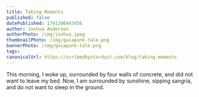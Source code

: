 ```yaml
---
title: Taking Moments
published: false
datePublished: 1701200443456
author: Joshua Anderson
authorPhoto: /img/joshua.jpeg
thumbnailPhoto: /img/gaiapunk-tale.png
bannerPhoto: /img/gaiapunk-tale.png
tags:
canonicalUrl: https://scribedbystardust.com/blog/taking-moments
---
```


This morning, I woke up, surrounded by four walls of concrete, and did not want to leave my bed.
Now, I am surrounded by sunshine, sipping sangria, and do not want to sleep in the ground.
